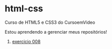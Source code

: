 # html-css
Curso de HTML5 e CSS3 do CursoemVideo

Estou aprendendo a gerenciar meus repositórios!
1. [exercicio 008](Users/Bobs/Desktop/estudos/html-css/exercicios/ex008/index.html)

